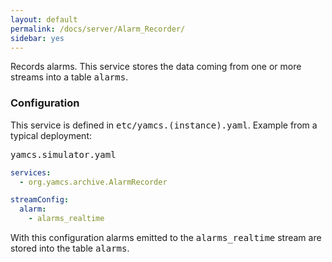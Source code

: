 ```yaml
---
layout: default
permalink: /docs/server/Alarm_Recorder/
sidebar: yes
---
```


Records alarms. This service stores the data coming from one or more streams into a table <tt>alarms</tt>.

### Configuration

This service is defined in <tt>etc/yamcs.(instance).yaml</tt>. Example from a typical deployment:

<pre class="r header">yamcs.simulator.yaml</pre>
```yaml
services:
  - org.yamcs.archive.AlarmRecorder

streamConfig:
  alarm:
    - alarms_realtime
```

With this configuration alarms emitted to the <tt>alarms_realtime</tt> stream are stored into the table <tt>alarms</tt>.
